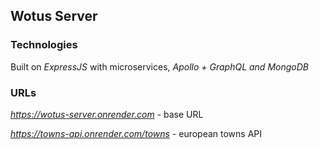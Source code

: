 ## Wotus Server  

### Technologies  

Built on *ExpressJS* with microservices, *Apollo + GraphQL and MongoDB*    

### URLs  

*https://wotus-server.onrender.com* - base URL    

*https://towns-api.onrender.com/towns* - european towns API    
